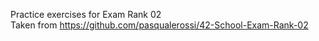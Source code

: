 Practice exercises for Exam Rank 02  
Taken from https://github.com/pasqualerossi/42-School-Exam-Rank-02  
